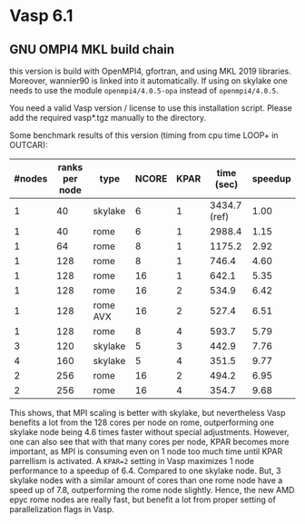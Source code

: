 # Vasp 6.1 


## GNU OMPI4 MKL build chain

this version is build with OpenMPI4, gfortran, and using MKL 2019 libraries. Moreover, wannier90 is linked into it automatically. If using on skylake one needs to use the module `openmpi4/4.0.5-opa` instead of `openmpi4/4.0.5`. 

You need a valid Vasp version / license to use this installation script. Please add the required vasp*.tgz manually to the directory.

Some benchmark results of this version (timing from cpu time LOOP+ in OUTCAR):

| #nodes | ranks per node | type    | NCORE | KPAR | time (sec)   | speedup |
|---     |---             |---      |---    |---   |---           |---      | 
| 1      | 40             | skylake | 6     | 1    | 3434.7 (ref) | 1.00    |
| 1      | 40             | rome    | 6     | 1    | 2988.4       | 1.15    |
| 1      | 64             | rome    | 8     | 1    | 1175.2       | 2.92    |
| 1      | 128            | rome    | 8     | 1    | 746.4        | 4.60    |
| 1      | 128            | rome    | 16    | 1    | 642.1        | 5.35    |
| 1      | 128            | rome    | 16    | 2    | 534.9        | 6.42    |
| 1      | 128            | rome AVX| 16    | 2    | 527.4        | 6.51    |
| 1      | 128            | rome    | 8     | 4    | 593.7        |  5.79   |
| 3      | 120            | skylake | 5     | 3    | 442.9        | 7.76    |
| 4      | 160            | skylake | 5     | 4    | 351.5        | 9.77    |
| 2      | 256            | rome    | 16    | 2    | 494.2        | 6.95    |
| 2      | 256            | rome    | 16    | 4    | 354.7        | 9.68    |

This shows, that MPI scaling is better with skylake, but nevertheless Vasp benefits a lot from the 128 cores per node on rome, outperforming one skylake node being 4.6 times faster without special adjustments. However, one can also see that with that many cores per node, KPAR becomes more important, as MPI is consuming even on 1 node too much time until KPAR parrellism is activated. A `KPAR=2` setting in Vasp maximizes 1 node performance to a speedup of 6.4. Compared to one skylake node. But, 3 skylake nodes with a similar amount of cores than one rome node have a speed up of 7.8, outperforming the rome node slightly. Hence, the new AMD epyc rome nodes are really fast, but benefit a lot from proper setting of parallelization flags in Vasp.
